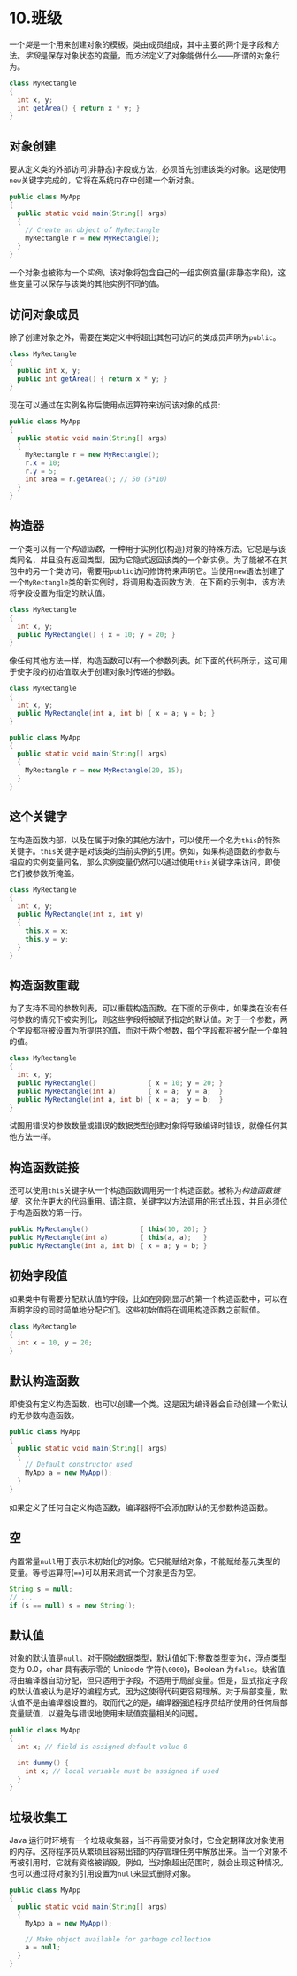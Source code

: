 # 10.班级

一个*类*是一个用来创建对象的模板。类由成员组成，其中主要的两个是字段和方法。*字段*是保存对象状态的变量，而*方法*定义了对象能做什么——所谓的对象行为。

```java
class MyRectangle
{
  int x, y;
  int getArea() { return x * y; }
}

```

## 对象创建

要从定义类的外部访问(非静态)字段或方法，必须首先创建该类的对象。这是使用`new`关键字完成的，它将在系统内存中创建一个新对象。

```java
public class MyApp
{
  public static void main(String[] args)
  {
    // Create an object of MyRectangle
    MyRectangle r = new MyRectangle();
  }
}

```

一个对象也被称为一个*实例*。该对象将包含自己的一组实例变量(非静态字段)，这些变量可以保存与该类的其他实例不同的值。

## 访问对象成员

除了创建对象之外，需要在类定义中将超出其包可访问的类成员声明为`public`。

```java
class MyRectangle
{
  public int x, y;
  public int getArea() { return x * y; }
}

```

现在可以通过在实例名称后使用点运算符来访问该对象的成员:

```java
public class MyApp
{
  public static void main(String[] args)
  {
    MyRectangle r = new MyRectangle();
    r.x = 10;
    r.y = 5;
    int area = r.getArea(); // 50 (5*10)
  }
}

```

## 构造器

一个类可以有一个*构造函数*，一种用于实例化(构造)对象的特殊方法。它总是与该类同名，并且没有返回类型，因为它隐式返回该类的一个新实例。为了能被不在其包中的另一个类访问，需要用`public`访问修饰符来声明它。当使用`new`语法创建了一个`MyRectangle`类的新实例时，将调用构造函数方法，在下面的示例中，该方法将字段设置为指定的默认值。

```java
class MyRectangle
{
  int x, y;
  public MyRectangle() { x = 10; y = 20; }
}

```

像任何其他方法一样，构造函数可以有一个参数列表。如下面的代码所示，这可用于使字段的初始值取决于创建对象时传递的参数。

```java
class MyRectangle
{
  int x, y;
  public MyRectangle(int a, int b) { x = a; y = b; }
}

public class MyApp
{
  public static void main(String[] args)
  {
    MyRectangle r = new MyRectangle(20, 15);
  }
}

```

## 这个关键字

在构造函数内部，以及在属于对象的其他方法中，可以使用一个名为`this`的特殊关键字。`this`关键字是对该类的当前实例的引用。例如，如果构造函数的参数与相应的实例变量同名，那么实例变量仍然可以通过使用`this`关键字来访问，即使它们被参数所掩盖。

```java
class MyRectangle
{
  int x, y;
  public MyRectangle(int x, int y)
  {
    this.x = x;
    this.y = y;
  }
}

```

## 构造函数重载

为了支持不同的参数列表，可以重载构造函数。在下面的示例中，如果类在没有任何参数的情况下被实例化，则这些字段将被赋予指定的默认值。对于一个参数，两个字段都将被设置为所提供的值，而对于两个参数，每个字段都将被分配一个单独的值。

```java
class MyRectangle
{
  int x, y;
  public MyRectangle()             { x = 10; y = 20; }
  public MyRectangle(int a)        { x = a;  y = a;  }
  public MyRectangle(int a, int b) { x = a;  y = b;  }
}

```

试图用错误的参数数量或错误的数据类型创建对象将导致编译时错误，就像任何其他方法一样。

## 构造函数链接

还可以使用`this`关键字从一个构造函数调用另一个构造函数。被称为*构造函数链接*，这允许更大的代码重用。请注意，关键字以方法调用的形式出现，并且必须位于构造函数的第一行。

```java
public MyRectangle()             { this(10, 20); }
public MyRectangle(int a)        { this(a, a);   }
public MyRectangle(int a, int b) { x = a; y = b; }

```

## 初始字段值

如果类中有需要分配默认值的字段，比如在刚刚显示的第一个构造函数中，可以在声明字段的同时简单地分配它们。这些初始值将在调用构造函数之前赋值。

```java
class MyRectangle
{
  int x = 10, y = 20;
}

```

## 默认构造函数

即使没有定义构造函数，也可以创建一个类。这是因为编译器会自动创建一个默认的无参数构造函数。

```java
public class MyApp
{
  public static void main(String[] args)
  {
    // Default constructor used
    MyApp a = new MyApp();
  }
}

```

如果定义了任何自定义构造函数，编译器将不会添加默认的无参数构造函数。

## 空

内置常量`null`用于表示未初始化的对象。它只能赋给对象，不能赋给基元类型的变量。等号运算符(`==`)可以用来测试一个对象是否为空。

```java
String s = null;
// ...
if (s == null) s = new String();

```

## 默认值

对象的默认值是`null`。对于原始数据类型，默认值如下:整数类型变为`0`，浮点类型变为 0.0，char 具有表示零的 Unicode 字符(`\0000`)，Boolean 为`false`。缺省值将由编译器自动分配，但只适用于字段，不适用于局部变量。但是，显式指定字段的默认值被认为是好的编程方式，因为这使得代码更容易理解。对于局部变量，默认值不是由编译器设置的。取而代之的是，编译器强迫程序员给所使用的任何局部变量赋值，以避免与错误地使用未赋值变量相关的问题。

```java
public class MyApp
{
  int x; // field is assigned default value 0

  int dummy() {
    int x; // local variable must be assigned if used
  }
}

```

## 垃圾收集工

Java 运行时环境有一个垃圾收集器，当不再需要对象时，它会定期释放对象使用的内存。这将程序员从繁琐且容易出错的内存管理任务中解放出来。当一个对象不再被引用时，它就有资格被销毁。例如，当对象超出范围时，就会出现这种情况。也可以通过将对象的引用设置为`null`来显式删除对象。

```java
public class MyApp
{
  public static void main(String[] args)
  {
    MyApp a = new MyApp();

    // Make object available for garbage collection
    a = null;
  }
}

```